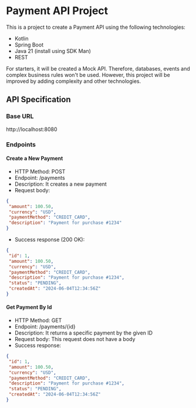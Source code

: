 ﻿# Payment API Project

 This is a project to create a Payment API using the following technologies:

- Kotlin
- Spring Boot
- Java 21 (install using SDK Man)
- REST

For starters, it will be created a Mock API. Therefore, databases, events and complex business rules won't be used. 
However, this project will be improved by adding complexity and other technologies.

## API Specification

### Base URL
http://localhost:8080

### Endpoints
#### Create a New Payment
* HTTP Method: POST
* Endpoint: /payments
* Description: It creates a new payment
* Request body:
```json
{
 "amount": 100.50,
 "currency": "USD",
 "paymentMethod": "CREDIT_CARD",
 "description": "Payment for purchase #1234"
}
```
* Success response (200 OK):
```json
{
 "id": 1,
 "amount": 100.50,
 "currency": "USD",
 "paymentMethod": "CREDIT_CARD",
 "description": "Payment for purchase #1234",
 "status": "PENDING",
 "createdAt": "2024-06-04T12:34:56Z"
}
```
 

#### Get Payment By Id
* HTTP Method: GET
* Endpoint: /payments/{id}
* Description: It returns a specific payment by the given ID
* Request body: This request does not have a body
* Success response:
```json
{
 "id": 1,
 "amount": 100.50,
 "currency": "USD",
 "paymentMethod": "CREDIT_CARD",
 "description": "Payment for purchase #1234",
 "status": "PENDING",
 "createdAt": "2024-06-04T12:34:56Z"
}
```
  
